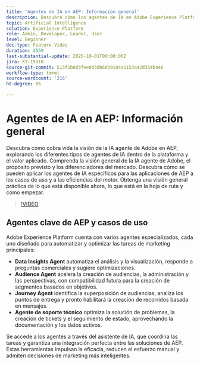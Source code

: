 ```yaml
---
title: 'Agentes de IA en AEP: Información general'
description: Descubra cómo los agentes de IA en Adobe Experience Platform impulsan la eficacia, admiten casos de uso reales y ofrecen un valor aplicado. Explore la visión, la hoja de ruta y cómo empezar.
topic: Artificial Intelligence
solution: Experience Platform
role: Admin, Developer, Leader, User
level: Beginner
doc-type: Feature Video
duration: 2559
last-substantial-update: 2025-10-01T00:00:00Z
jira: KT-19310
source-git-commit: 513f1b0d3fee0d3db6db9104a5153a42d354b446
workflow-type: tm+mt
source-wordcount: '216'
ht-degree: 0%

---
```



# Agentes de IA en AEP: Información general

Descubra cómo cobra vida la visión de la IA agente de Adobe en AEP, explorando los diferentes tipos de agentes de IA dentro de la plataforma y el valor aplicado. Comprenda la visión general de la IA agente de Adobe, el propósito previsto y los diferenciadores del mercado. Descubra cómo se pueden aplicar los agentes de IA específicos para las aplicaciones de AEP a los casos de uso y a las eficiencias del motor. Obtenga una visión general práctica de lo que está disponible ahora, lo que está en la hoja de ruta y cómo empezar.

>[!VIDEO](https://video.tv.adobe.com/v/3475315/?learn=on&enablevpops)

## Agentes clave de AEP y casos de uso

Adobe Experience Platform cuenta con varios agentes especializados, cada uno diseñado para automatizar y optimizar las tareas de marketing principales:

* **Data Insights Agent** automatiza el análisis y la visualización, responde a preguntas comerciales y sugiere optimizaciones.
* **Audience Agent** acelera la creación de audiencias, la administración y las perspectivas, con compatibilidad futura para la creación de segmentos basados en objetivos.
* **Journey Agent** identifica la superposición de audiencias, analiza los puntos de entrega y pronto habilitará la creación de recorridos basada en mensajes.
* **Agente de soporte técnico** optimiza la solución de problemas, la creación de tickets y el seguimiento de estado, aprovechando la documentación y los datos activos.

Se accede a los agentes a través del asistente de IA, que coordina las tareas y garantiza una integración perfecta entre las soluciones de AEP. Estas herramientas impulsan la eficacia, reducen el esfuerzo manual y admiten decisiones de marketing más inteligentes.

